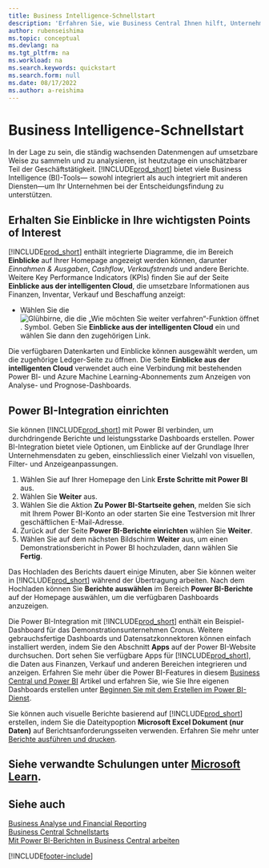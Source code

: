 ```yaml
---
title: Business Intelligence-Schnellstart
description: 'Erfahren Sie, wie Business Central Ihnen hilft, Unternehmensdaten mithilfe von Business Intelligence-Berichten und Dashboards in umsetzbare Erkenntnisse umzuwandeln.'
author: rubenseishima
ms.topic: conceptual
ms.devlang: na
ms.tgt_pltfrm: na
ms.workload: na
ms.search.keywords: quickstart
ms.search.form: null
ms.date: 08/17/2022
ms.author: a-reishima
---
```


# <a name="business-intelligence-quick-start"></a><a name="business-intelligence-quick-start"></a><a name="business-intelligence-quick-start"></a>Business Intelligence-Schnellstart

In der Lage zu sein, die ständig wachsenden Datenmengen auf umsetzbare Weise zu sammeln und zu analysieren, ist heutzutage ein unschätzbarer Teil der Geschäftstätigkeit. [!INCLUDE[prod_short](includes/prod_short.md)] bietet viele Business Intelligence (BI)-Tools&mdash; sowohl integriert als auch integriert mit anderen Diensten&mdash;um Ihr Unternehmen bei der Entscheidungsfindung zu unterstützen.

## <a name="get-insights-on-your-key-points-of-interest"></a><a name="get-insights-on-your-key-points-of-interest"></a><a name="get-insights-on-your-key-points-of-interest"></a>Erhalten Sie Einblicke in Ihre wichtigsten Points of Interest

[!INCLUDE[prod_short](includes/prod_short.md)] enthält integrierte Diagramme, die im Bereich **Einblicke** auf Ihrer Homepage angezeigt werden können, darunter *Einnahmen & Ausgaben*, *Cashflow*, *Verkaufstrends* und andere Berichte. Weitere Key Performance Indicators (KPIs) finden Sie auf der Seite **Einblicke aus der intelligenten Cloud**, die umsetzbare Informationen aus Finanzen, Inventar, Verkauf und Beschaffung anzeigt:

* Wählen Sie die ![Glühbirne, die die „Wie möchten Sie weiter verfahren“-Funktion öffnet](media/ui-search/search_small.png "Wie möchten Sie weiter verfahren?"). Symbol. Geben Sie **Einblicke aus der intelligenten Cloud** ein und wählen Sie dann den zugehörigen Link.

Die verfügbaren Datenkarten und Einblicke können ausgewählt werden, um die zugehörige Ledger-Seite zu öffnen. Die Seite **Einblicke aus der intelligenten Cloud** verwendet auch eine Verbindung mit bestehenden Power BI- und Azure Machine Learning-Abonnements zum Anzeigen von Analyse- und Prognose-Dashboards.

## <a name="set-up-power-bi-integration"></a><a name="set-up-power-bi-integration"></a><a name="set-up-power-bi-integration"></a>Power BI-Integration einrichten

Sie können [!INCLUDE[prod_short](includes/prod_short.md)] mit Power BI verbinden, um durchdringende Berichte und leistungsstarke Dashboards erstellen. Power BI-Integration bietet viele Optionen, um Einblicke auf der Grundlage Ihrer Unternehmensdaten zu geben, einschliesslich einer Vielzahl von visuellen, Filter- und Anzeigeanpassungen.

1. Wählen Sie auf Ihrer Homepage den Link **Erste Schritte mit Power BI** aus.
2. Wählen Sie **Weiter** aus.
3. Wählen Sie die Aktion **Zu Power BI-Startseite gehen**, melden Sie sich mit Ihrem Power BI-Konto an oder starten Sie eine Testversion mit Ihrer geschäftlichen E-Mail-Adresse.
4. Zurück auf der Seite **Power BI-Berichte einrichten** wählen Sie **Weiter**.
5. Wählen Sie auf dem nächsten Bildschirm **Weiter** aus, um einen Demonstrationsbericht in Power BI hochzuladen, dann wählen Sie **Fertig**.

Das Hochladen des Berichts dauert einige Minuten, aber Sie können weiter in [!INCLUDE[prod_short](includes/prod_short.md)] während der Übertragung arbeiten. Nach dem Hochladen können Sie **Berichte auswählen** im Bereich  **Power BI-Berichte** auf der Homepage auswählen, um die verfügbaren Dashboards anzuzeigen.

Die Power BI-Integration mit [!INCLUDE[prod_short](includes/prod_short.md)] enthält ein Beispiel-Dashboard für das Demonstrationsunternehmen Cronus. Weitere gebrauchsfertige Dashboards und Datensatzkonnektoren können einfach installiert werden, indem Sie den Abschnitt **Apps** auf der Power BI-Website durchsuchen. Dort sehen Sie verfügbare Apps für [!INCLUDE[prod_short](includes/prod_short.md)], die Daten aus Finanzen, Verkauf und anderen Bereichen integrieren und anzeigen. Erfahren Sie mehr über die Power BI-Features in diesem [Business Central und Power BI](admin-powerbi.md) Artikel und erfahren Sie, wie Sie Ihre eigenen Dashboards erstellen unter [Beginnen Sie mit dem Erstellen im Power BI-Dienst](/power-bi/fundamentals/service-get-started).

Sie können auch visuelle Berichte basierend auf [!INCLUDE[prod_short](includes/prod_short.md)] erstellen, indem Sie die Dateitypoption **Microsoft Excel Dokument (nur Daten)** auf Berichtsanforderungsseiten verwenden. Erfahren Sie mehr unter [Berichte ausführen und drucken](ui-work-report.md).

## <a name="see-related-training-at-microsoft-learn"></a><a name="see-related-training-at-microsoft-learn"></a><a name="see-related-training-at-microsoft-learn"></a>Siehe verwandte Schulungen unter [Microsoft Learn](/learn/paths/use-power-bi).

## <a name="see-also"></a><a name="see-also"></a><a name="see-also"></a>Siehe auch

[Business Analyse und Financial Reporting](bi.md)  
[Business Central Schnellstarts](quick-start-business-central.md)  
[Mit Power BI-Berichten in Business Central arbeiten](across-working-with-powerbi.md)  

[!INCLUDE[footer-include](includes/footer-banner.md)]
